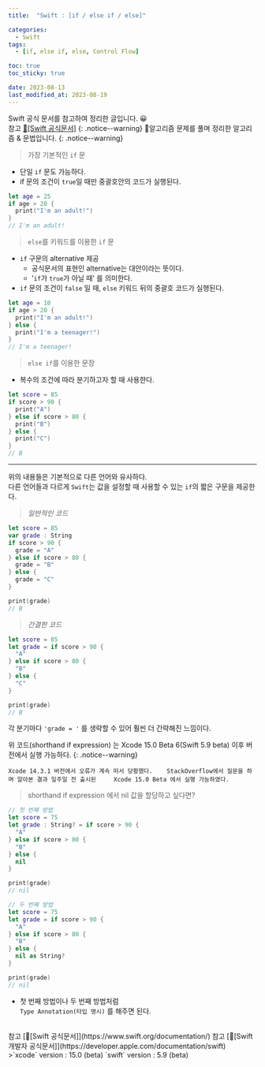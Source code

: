 ```yaml
---
title:  "Swift : [if / else if / else]" 

categories:
  - Swift
tags:
  - [if, else if, else, Control Flow]

toc: true
toc_sticky: true

date: 2023-08-13
last_modified_at: 2023-08-19
---
```


Swift 공식 문서를 참고하여 정리한 글입니다. 😀    
참고 [🍎[Swift 공식문서]](https://www.swift.org/documentation/)
{: .notice--warning}
🍏알고리즘 문제를 풀며 정리한 알고리즘 & 문법입니다.
{: .notice--warning}

>가장 기본적인 `if` 문   

- 단일 `if` 문도 가능하다.
- if 문의 조건이 `true`일 때만 중괄호안의 코드가 실행된다.


```swift
let age = 25
if age > 20 {
  print("I'm an adult!")
}
// I'm an adult!
```

>`else`를 키워드를 이용한 `if` 문

- `if` 구문의 alternative 제공
  - 공식문서의 표현인 alternative는 대안이라는 뜻이다.
  - '`if`가 `true`가 아닐 때' 를 의미한다.
- `if` 문의 조건이 `false` 일 때, `else` 키워드 뒤의 중괄호 코드가 실행된다.

```swift
let age = 10
if age > 20 {
  print("I'm an adult!")
} else {
  print("I'm a teenager!")
}
// I'm a teenager!
```

>`else if`를 이용한 문장

- 복수의 조건에 따라 분기하고자 할 때 사용한다.   


```swift
let score = 85
if score > 90 {
  print("A")
} else if score > 80 {
  print("B")
} else {
  print("C")
}
// B
```
<hr>

위의 내용들은 기본적으로 다른 언어와 유사하다.   
다른 언어들과 다르게 `Swift`는 값을 설정할 때 사용할 수 있는 `if`의 짧은 구문을 제공한다. 

>*일반적인 코드*  

```swift
let score = 85
var grade : String
if score > 90 {
  grade = "A"
} else if score > 80 {
  grade = "B"
} else {
  grade = "C"
}

print(grade)
// B
```
>*간결한 코드*

```swift
let score = 85
let grade = if score > 90 {
  "A"
} else if score > 80 {
  "B"
} else {
  "C"
}

print(grade)
// B
```
각 분기마다 `'grade = '` 를 생략할 수 있어 훨씬 더 간략해진 느낌이다.

위 코드(shorthand if expression) 는 Xcode 15.0 Beta 6(Swift 5.9 beta) 이후 버전에서 실행 가능하다.
{: .notice--warning}


`Xcode 14.3.1 버전에서 오류가 계속 떠서 당황했다.   
StackOverflow에서 질문을 하며 알아본 결과 일주일 전 출시된    
Xcode 15.0 Beta 에서 실행 가능하였다.`

>shorthand if expression 에서 nil 값을 할당하고 싶다면?

```swift
// 첫 번째 방법
let score = 75
let grade : String? = if score > 90 {
  "A"
} else if score > 80 {
  "B"
} else {
  nil
}

print(grade)
// nil
```

```swift
// 두 번째 방법
let score = 75
let grade = if score > 90 {
  "A"
} else if score > 80 {
  "B"
} else {
  nil as String?
}

print(grade)
// nil
```
- 첫 번째 방법이나 두 번째 방법처럼 <br>`Type Annotation(타입 명시)` 를 해주면 된다.

<br>
참고 [🍎[Swift 공식문서]](https://www.swift.org/documentation/)   
참고 [🍎[Swift 개발자 공식문서]](https://developer.apple.com/documentation/swift)
<br>
>`xcode` version : 15.0 (beta)  
`swift` version : 5.9 (beta)